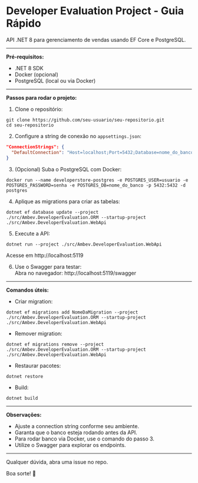 # Developer Evaluation Project - Guia Rápido

API .NET 8 para gerenciamento de vendas usando EF Core e PostgreSQL.

---

**Pré-requisitos:**  
- .NET 8 SDK  
- Docker (opcional)  
- PostgreSQL (local ou via Docker)

---

**Passos para rodar o projeto:**

1. Clone o repositório:  
```
git clone https://github.com/seu-usuario/seu-repositorio.git
cd seu-repositorio
```

2. Configure a string de conexão no `appsettings.json`:  
```json
"ConnectionStrings": {
  "DefaultConnection": "Host=localhost;Port=5432;Database=nome_do_banco;Username=usuario;Password=senha"
}
```

3. (Opcional) Suba o PostgreSQL com Docker:  
```
docker run --name developerstore-postgres -e POSTGRES_USER=usuario -e POSTGRES_PASSWORD=senha -e POSTGRES_DB=nome_do_banco -p 5432:5432 -d postgres
```

4. Aplique as migrations para criar as tabelas:  
```
dotnet ef database update --project ./src/Ambev.DeveloperEvaluation.ORM --startup-project ./src/Ambev.DeveloperEvaluation.WebApi
```

5. Execute a API:  
```
dotnet run --project ./src/Ambev.DeveloperEvaluation.WebApi
```
Acesse em http://localhost:5119

6. Use o Swagger para testar:  
Abra no navegador: http://localhost:5119/swagger

---

**Comandos úteis:**  
- Criar migration:  
```
dotnet ef migrations add NomeDaMigration --project ./src/Ambev.DeveloperEvaluation.ORM --startup-project ./src/Ambev.DeveloperEvaluation.WebApi
```
- Remover migration:  
```
dotnet ef migrations remove --project ./src/Ambev.DeveloperEvaluation.ORM --startup-project ./src/Ambev.DeveloperEvaluation.WebApi
```
- Restaurar pacotes:  
```
dotnet restore
```
- Build:  
```
dotnet build
```

---

**Observações:**  
- Ajuste a connection string conforme seu ambiente.  
- Garanta que o banco esteja rodando antes da API.  
- Para rodar banco via Docker, use o comando do passo 3.  
- Utilize o Swagger para explorar os endpoints.

---

Qualquer dúvida, abra uma issue no repo.

Boa sorte! 🚀
